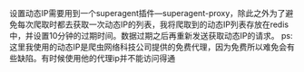 设置动态IP需要用到一个superagent插件—superagent-proxy，除此之外为了避免每次爬取时都去获取一次动态IP的列表，我将爬取到的动态IP列表存放在redis中，并设置10分钟的过期时间。数据过期之后再重新发送获取动态IP的请求。 
ps: 这里我使用的动态IP是爬虫网络科技公司提供的免费代理，因为免费所以难免会有些缺陷。有时候使用他的代理ip并不能访问得通